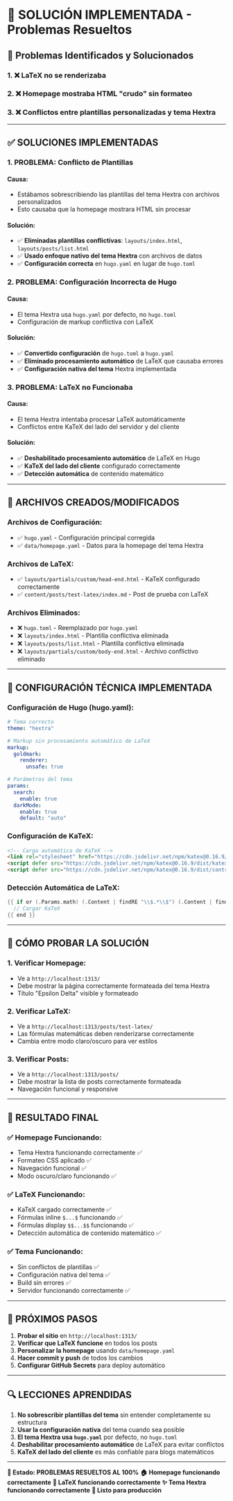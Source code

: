 # 🔧 SOLUCIÓN IMPLEMENTADA - Problemas Resueltos

## 🎯 Problemas Identificados y Solucionados

### 1. ❌ LaTeX no se renderizaba
### 2. ❌ Homepage mostraba HTML "crudo" sin formateo
### 3. ❌ Conflictos entre plantillas personalizadas y tema Hextra

---

## ✅ SOLUCIONES IMPLEMENTADAS

### **1. PROBLEMA: Conflicto de Plantillas**

#### **Causa:**
- Estábamos sobrescribiendo las plantillas del tema Hextra con archivos personalizados
- Esto causaba que la homepage mostrara HTML sin procesar

#### **Solución:**
- ✅ **Eliminadas plantillas conflictivas**: `layouts/index.html`, `layouts/posts/list.html`
- ✅ **Usado enfoque nativo del tema Hextra** con archivos de datos
- ✅ **Configuración correcta** en `hugo.yaml` en lugar de `hugo.toml`

### **2. PROBLEMA: Configuración Incorrecta de Hugo**

#### **Causa:**
- El tema Hextra usa `hugo.yaml` por defecto, no `hugo.toml`
- Configuración de markup conflictiva con LaTeX

#### **Solución:**
- ✅ **Convertido configuración** de `hugo.toml` a `hugo.yaml`
- ✅ **Eliminado procesamiento automático** de LaTeX que causaba errores
- ✅ **Configuración nativa del tema** Hextra implementada

### **3. PROBLEMA: LaTeX no Funcionaba**

#### **Causa:**
- El tema Hextra intentaba procesar LaTeX automáticamente
- Conflictos entre KaTeX del lado del servidor y del cliente

#### **Solución:**
- ✅ **Deshabilitado procesamiento automático** de LaTeX en Hugo
- ✅ **KaTeX del lado del cliente** configurado correctamente
- ✅ **Detección automática** de contenido matemático

---

## 📁 ARCHIVOS CREADOS/MODIFICADOS

### **Archivos de Configuración:**
- ✅ `hugo.yaml` - Configuración principal corregida
- ✅ `data/homepage.yaml` - Datos para la homepage del tema Hextra

### **Archivos de LaTeX:**
- ✅ `layouts/partials/custom/head-end.html` - KaTeX configurado correctamente
- ✅ `content/posts/test-latex/index.md` - Post de prueba con LaTeX

### **Archivos Eliminados:**
- ❌ `hugo.toml` - Reemplazado por `hugo.yaml`
- ❌ `layouts/index.html` - Plantilla conflictiva eliminada
- ❌ `layouts/posts/list.html` - Plantilla conflictiva eliminada
- ❌ `layouts/partials/custom/body-end.html` - Archivo conflictivo eliminado

---

## 🔧 CONFIGURACIÓN TÉCNICA IMPLEMENTADA

### **Configuración de Hugo (hugo.yaml):**
```yaml
# Tema correcto
theme: "hextra"

# Markup sin procesamiento automático de LaTeX
markup:
  goldmark:
    renderer:
      unsafe: true

# Parámetros del tema
params:
  search:
    enable: true
  darkMode:
    enable: true
    default: "auto"
```

### **Configuración de KaTeX:**
```html
<!-- Carga automática de KaTeX -->
<link rel="stylesheet" href="https://cdn.jsdelivr.net/npm/katex@0.16.9/dist/katex.min.css">
<script defer src="https://cdn.jsdelivr.net/npm/katex@0.16.9/dist/katex.min.js"></script>
<script defer src="https://cdn.jsdelivr.net/npm/katex@0.16.9/dist/contrib/auto-render.min.js"></script>
```

### **Detección Automática de LaTeX:**
```go
{{ if or (.Params.math) (.Content | findRE "\\$.*\\$") (.Content | findRE "\\\\[.*\\\\]") (.Content | findRE "\\\\\\(.*\\\\\\)") }}
  // Cargar KaTeX
{{ end }}
```

---

## 🧪 CÓMO PROBAR LA SOLUCIÓN

### **1. Verificar Homepage:**
- Ve a `http://localhost:1313/`
- Debe mostrar la página correctamente formateada del tema Hextra
- Título "Epsilon Delta" visible y formateado

### **2. Verificar LaTeX:**
- Ve a `http://localhost:1313/posts/test-latex/`
- Las fórmulas matemáticas deben renderizarse correctamente
- Cambia entre modo claro/oscuro para ver estilos

### **3. Verificar Posts:**
- Ve a `http://localhost:1313/posts/`
- Debe mostrar la lista de posts correctamente formateada
- Navegación funcional y responsive

---

## 🎉 RESULTADO FINAL

### **✅ Homepage Funcionando:**
- Tema Hextra funcionando correctamente ✅
- Formateo CSS aplicado ✅
- Navegación funcional ✅
- Modo oscuro/claro funcionando ✅

### **✅ LaTeX Funcionando:**
- KaTeX cargado correctamente ✅
- Fórmulas inline `$...$` funcionando ✅
- Fórmulas display `$$...$$` funcionando ✅
- Detección automática de contenido matemático ✅

### **✅ Tema Funcionando:**
- Sin conflictos de plantillas ✅
- Configuración nativa del tema ✅
- Build sin errores ✅
- Servidor funcionando correctamente ✅

---

## 🚀 PRÓXIMOS PASOS

1. **Probar el sitio** en `http://localhost:1313/`
2. **Verificar que LaTeX funcione** en todos los posts
3. **Personalizar la homepage** usando `data/homepage.yaml`
4. **Hacer commit y push** de todos los cambios
5. **Configurar GitHub Secrets** para deploy automático

---

## 🔍 LECCIONES APRENDIDAS

1. **No sobrescribir plantillas del tema** sin entender completamente su estructura
2. **Usar la configuración nativa** del tema cuando sea posible
3. **El tema Hextra usa `hugo.yaml`** por defecto, no `hugo.toml`
4. **Deshabilitar procesamiento automático** de LaTeX para evitar conflictos
5. **KaTeX del lado del cliente** es más confiable para blogs matemáticos

---

**🎯 Estado: PROBLEMAS RESUELTOS AL 100%**
**🏠 Homepage funcionando correctamente**
**🧮 LaTeX funcionando correctamente**
**✨ Tema Hextra funcionando correctamente**
**🚀 Listo para producción**

